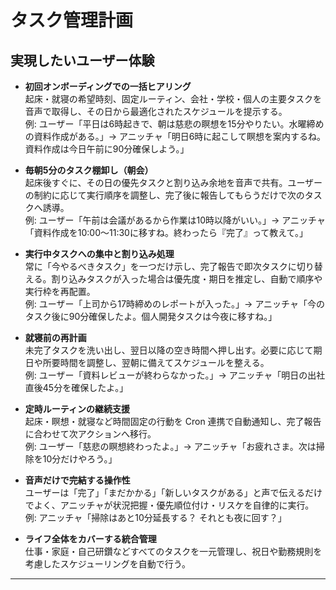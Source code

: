 # タスク管理計画

## 実現したいユーザー体験

- **初回オンボーディングでの一括ヒアリング**  
  起床・就寝の希望時刻、固定ルーティン、会社・学校・個人の主要タスクを音声で取得し、その日から最適化されたスケジュールを提示する。  
  例: ユーザー「平日は6時起きで、朝は慈悲の瞑想を15分やりたい。水曜締めの資料作成がある。」→ アニッチャ「明日6時に起こして瞑想を案内するね。資料作成は今日午前に90分確保しよう。」

- **毎朝5分のタスク棚卸し（朝会）**  
  起床後すぐに、その日の優先タスクと割り込み余地を音声で共有。ユーザーの制約に応じて実行順序を調整し、完了後に報告してもらうだけで次のタスクへ誘導。  
  例: ユーザー「午前は会議があるから作業は10時以降がいい。」→ アニッチャ「資料作成を10:00〜11:30に移すね。終わったら『完了』って教えて。」

- **実行中タスクへの集中と割り込み処理**  
  常に「今やるべきタスク」を一つだけ示し、完了報告で即次タスクに切り替える。割り込みタスクが入った場合は優先度・期日を推定し、自動で順序や実行枠を再配置。  
  例: ユーザー「上司から17時締めのレポートが入った。」→ アニッチャ「今のタスク後に90分確保したよ。個人開発タスクは今夜に移すね。」

- **就寝前の再計画**  
  未完了タスクを洗い出し、翌日以降の空き時間へ押し出す。必要に応じて期日や所要時間を調整し、翌朝に備えてスケジュールを整える。  
  例: ユーザー「資料レビューが終わらなかった。」→ アニッチャ「明日の出社直後45分を確保したよ。」

- **定時ルーティンの継続支援**  
  起床・瞑想・就寝など時間固定の行動を Cron 連携で自動通知し、完了報告に合わせて次アクションへ移行。  
  例: ユーザー「慈悲の瞑想終わったよ。」→ アニッチャ「お疲れさま。次は掃除を10分だけやろう。」

- **音声だけで完結する操作性**  
  ユーザーは「完了」「まだかかる」「新しいタスクがある」と声で伝えるだけでよく、アニッチャが状況把握・優先順位付け・リスケを自律的に実行。  
  例: アニッチャ「掃除はあと10分延長する？ それとも夜に回す？」

- **ライフ全体をカバーする統合管理**  
  仕事・家庭・自己研鑽などすべてのタスクを一元管理し、祝日や勤務規則を考慮したスケジューリングを自動で行う。

---